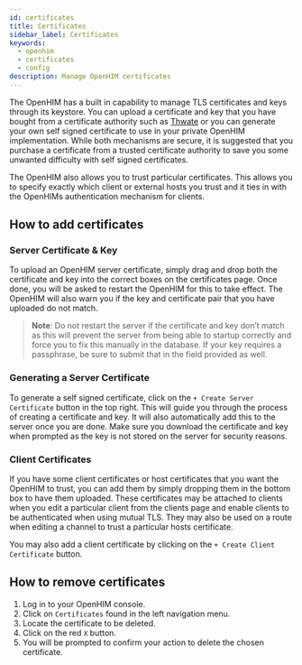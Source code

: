 ```yaml
---
id: certificates
title: Certificates
sidebar_label: Certificates
keywords:
  - openhim
  - certificates
  - config
description: Manage OpenHIM certificates
---
```


The OpenHIM has a built in capability to manage TLS certificates and keys through its keystore. You can upload a certificate and key that you have bought from a certificate authority such as [Thwate](https://www.thawte.com/) or you can generate your own self signed certificate to use in your private OpenHIM implementation. While both mechanisms are secure, it is suggested that you purchase a certificate from a trusted certificate authority to save you some unwanted difficulty with self signed certificates.

The OpenHIM also allows you to trust particular certificates. This allows you to specify exactly which client or external hosts you trust and it ties in with the OpenHIMs authentication mechanism for clients.

## How to add certificates

### Server Certificate & Key

To upload an OpenHIM server certificate, simply drag and drop both the certificate and key into the correct boxes on the certificates page. Once done, you will be asked to restart the OpenHIM for this to take effect. The OpenHIM will also warn you if the key and certificate pair that you have uploaded do not match.

> **Note**: Do not restart the server if the certificate and key don’t match as this will prevent the server from being able to startup correctly and force you to fix this manually in the database. If your key requires a passphrase, be sure to submit that in the field provided as well.

### Generating a Server Certificate

To generate a self signed certificate, click on the `+ Create Server Certificate` button in the top right. This will guide you through the process of creating a certificate and key. It will also automatically add this to the server once you are done. Make sure you download the certificate and key when prompted as the key is not stored on the server for security reasons.

### Client Certificates

If you have some client certificates or host certificates that you want the OpenHIM to trust, you can add them by simply dropping them in the bottom box to have them uploaded. These certificates may be attached to clients when you edit a particular client from the clients page and enable clients to be authenticated when using mutual TLS. They may also be used on a route when editing a channel to trust a particular hosts certificate.

You may also add a client certificate by clicking on the `+ Create Client Certificate` button.

## How to remove certificates

1. Log in to your OpenHIM console.
1. Click on `Certificates` found in the left navigation menu.
1. Locate the certificate to be deleted.
1. Click on the red `X` button.
1. You will be prompted to confirm your action to delete the chosen certificate.

